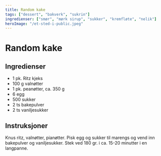 ```yaml
---
title: Random kake
tags: ["dessert", "bakverk", "sukrin"]
ingredienser: ["smør", "mørk sirup", "sukker", "kremfløte", "nelik"]
heroImage: "/et-sted-i-public.jpeg"
---
```


# Random kake

## Ingredienser

- 1 pk. Ritz kjeks
- 100 g valnøtter
- 1 pk. peanøtter, ca. 350 g
- 6 egg
- 500 sukker
- 2 ts bakepulver
- 2 ts vaniljesukker

## Instruksjoner

Knus ritz, valnøtter, pianøtter. Pisk egg og sukker til marengs og vend inn bakepulver og vaniljesukker. Stek ved 180 gr. i ca. 15-20 minutter i en langpanne.
